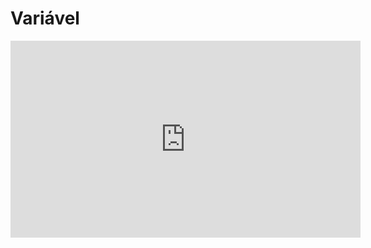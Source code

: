 # Variável

<iframe 
    width="560" 
    height="315" 
    src="https://www.youtube.com/embed/08KQMyvlVZ8" 
    title="YouTube video player" 
    frameborder="0" 
    allow="accelerometer; autoplay; clipboard-write; encrypted-media; gyroscope; picture-in-picture; web-share" 
    allowfullscreen>
</iframe>

